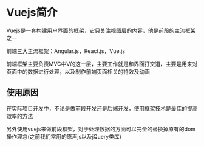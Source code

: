 # Vuejs简介

Vuejs是一套构建用户界面的框架，它只关注视图层的内容，他是前段的主流框架之一

前端三大主流框架：Angular.js，React.js，Vue.js

前端框架主要负责MVC中V的这一层，主要工作就是和界面打交道，主要是用来对页面中的数据进行处理，以及制作前端页面相关的特效及动画

## 使用原因

在实际项目开发中，不论是做前段开发还是后端开发，使用框架技术是最佳的提高效率的方法

另外使用vuejs来做前段框架，对于处理数据的方面可以完全的替换掉原有的dom操作理念(之前我们常用的原声js以及jQuery类库)